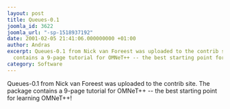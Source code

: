 ```yaml
---
layout: post
title: Queues-0.1
joomla_id: 3622
joomla_url: "-sp-1518937192"
date: 2001-02-05 21:41:06.000000000 +01:00
author: Andras
excerpt: Queues-0.1 from Nick van Foreest was uploaded to the contrib site. The package
  contains a 9-page tutorial for OMNeT++ -- the best starting point for learning OMNeT++!
category: Software
---
```

Queues-0.1 from Nick van Foreest was uploaded to the contrib site. The package contains a 9-page tutorial for OMNeT++ -- the best starting point for learning OMNeT++!

